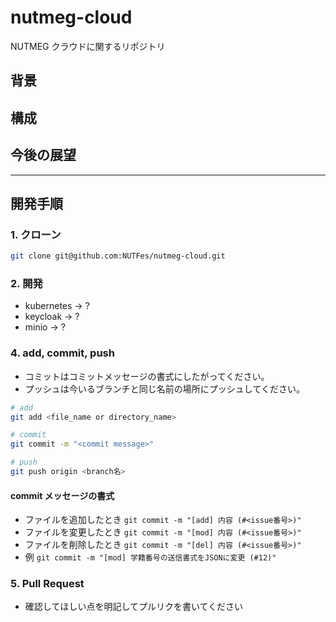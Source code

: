 # nutmeg-cloud

NUTMEG クラウドに関するリポジトリ

## 背景

## 構成

## 今後の展望

---

## 開発手順

### 1. クローン

```bash
git clone git@github.com:NUTFes/nutmeg-cloud.git
```

### 2. 開発

- kubernetes -> ?
- keycloak -> ?
- minio -> ?

### 4. add, commit, push

- コミットはコミットメッセージの書式にしたがってください。
- プッシュは今いるブランチと同じ名前の場所にプッシュしてください。

```bash
# add
git add <file_name or directory_name>

# commit
git commit -m "<commit message>"

# push
git push origin <branch名>
```

#### commit メッセージの書式

- ファイルを追加したとき
  `git commit -m "[add] 内容 (#<issue番号>)"`
- ファイルを変更したとき
  `git commit -m "[mod] 内容 (#<issue番号>)"`
- ファイルを削除したとき
  `git commit -m "[del] 内容 (#<issue番号>)"`
- 例
  `git commit -m "[mod] 学籍番号の送信書式をJSONに変更 (#12)"`

### 5. Pull Request

- 確認してほしい点を明記してプルリクを書いてください

